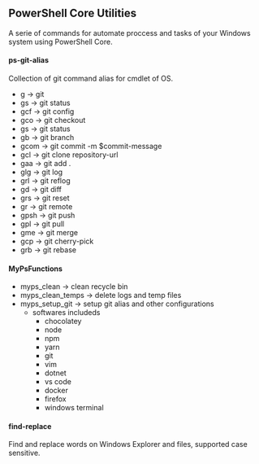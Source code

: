 ## PowerShell Core Utilities

A serie of commands for automate proccess and tasks of your Windows system using PowerShell Core.

#### ps-git-alias
Collection of git command alias for cmdlet of OS.
* g    -> git
* gs   -> git status
* gcf  -> git config 
* gco  -> git checkout
* gs   -> git status 
* gb   -> git branch 
* gcom -> git commit -m $commit-message 
* gcl  -> git clone  repository-url
* gaa  -> git add .
* glg  -> git log
* grl  -> git reflog
* gd   -> git diff
* grs  -> git reset 
* gr   -> git remote
* gpsh -> git push 
* gpl  -> git pull 
* gme  -> git merge 
* gcp  -> git cherry-pick
* grb  -> git rebase 

#### MyPsFunctions
* myps_clean          -> clean recycle bin
* myps_clean_temps    -> delete logs and temp files
* myps_setup_git      -> setup git alias and other configurations
  * softwares includeds
    * chocolatey
    * node
    * npm
    * yarn
    * git
    * vim
    * dotnet
    * vs code
    * docker
    * firefox
    * windows terminal 

#### find-replace
Find and replace words on Windows Explorer and files, supported case sensitive.